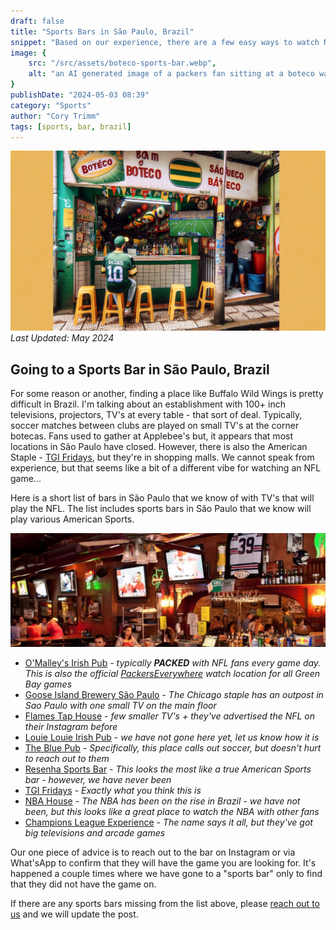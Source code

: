 ```yaml
---
draft: false
title: "Sports Bars in São Paulo, Brazil"
snippet: "Based on our experience, there are a few easy ways to watch NFL, NBA, and other sports while visiting Brazil."
image: {
    src: "/src/assets/boteco-sports-bar.webp",
    alt: "an AI generated image of a packers fan sitting at a boteco watching the game"
}
publishDate: "2024-05-03 08:39"
category: "Sports"
author: "Cory Trimm"
tags: [sports, bar, brazil]
---
```



![Photo of an AI generated outside view of a Boteco with a sports fan watching the television](/src/assets/boteco-sports-bar.webp)
_Last Updated: May 2024_

## Going to a Sports Bar in São Paulo, Brazil
For some reason or another, finding a place like Buffalo Wild Wings is pretty difficult in Brazil. I'm talking about an establishment with 100+ inch televisions, projectors, TV's at every table - that sort of deal. Typically, soccer matches between clubs are played on small TV's at the corner botecas. Fans used to gather at Applebee's but, it appears that most locations in São Paulo have closed. However, there is also the American Staple - [TGI Fridays](https://www.google.com/maps/search/TGI+Fridays/@-23.6011142,-46.6829626,14z/data=!3m1!4b1?entry=ttu), but they're in shopping malls. We cannot speak from experience, but that seems like a bit of a different vibe for watching an NFL game...

Here is a short list of bars in São Paulo that we know of with TV's that will play the NFL. The list includes sports bars in São Paulo that we know will play various American Sports.

![the interior of o'malley's irish pub](/src/assets/omalleys-interior.png)

- [O'Malley's Irish Pub](https://www.omalleysbar.net/) - _typically __PACKED__ with NFL fans every game day. This is also the official [PackersEverywhere](https://www.packerseverywhere.com/find-a-bar/bar-details/Index?id=dade858a-fa8f-6ce3-be09-ff000095b832) watch location for all Green Bay games_
- [Goose Island Brewery São Paulo](https://www.instagram.com/gooseislandsp/) - _The Chicago staple has an outpost in Sao Paulo with one small TV on the main floor_
- [Flames Tap House](https://www.instagram.com/flamestaphouse/) - _few smaller TV's + they've advertised the NFL on their Instagram before_
- [Louie Louie Irish Pub](https://www.google.com/maps/place/Louie+Louie+bar/@-23.5669222,-46.6689673,13.61z/data=!4m10!1m2!2m1!1ssports+bar,+sao+paulo!3m6!1s0x94ce50bf0d6a9373:0xd5d2f7a001bd7582!8m2!3d-23.6214099!4d-46.6886394!15sChVzcG9ydHMgYmFyLCBzYW8gcGF1bG9aFiIUc3BvcnRzIGJhciBzYW8gcGF1bG-SAQlpcmlzaF9wdWKaASNDaFpEU1VoTk1HOW5TMFZKUTBGblNVUkJPVGMyZGxKbkVBReABAA!16s%2Fg%2F1tdryfkn?entry=ttu) - _we have not gone here yet, let us know how it is_
- [The Blue Pub](https://www.google.com/maps/place/The+Blue+Pub/@-23.5631298,-46.691461,13z/data=!4m10!1m2!2m1!1ssports+bar,+sao+paulo!3m6!1s0x94ce59b7f5dbd095:0x8e95eaf51d622918!8m2!3d-23.5631298!4d-46.6502623!15sChVzcG9ydHMgYmFyLCBzYW8gcGF1bG9aFiIUc3BvcnRzIGJhciBzYW8gcGF1bG-SAQNiYXKaASRDaGREU1VoTk1HOW5TMFZKUTBGblNVUkhhbHBsYVhGblJSQULgAQA!16s%2Fg%2F1w15_ktp?entry=ttu) - _Specifically, this place calls out soccer, but doesn't hurt to reach out to them_
- [Resenha Sports Bar](https://www.google.com/maps/place/Resenha+Sports+Bar/@-23.5531014,-46.5634906,17z/data=!4m6!3m5!1s0x94ce5e85438d85c7:0xb8d5a338010ab0d2!8m2!3d-23.5529904!4d-46.563481!16s%2Fg%2F11fzf7v1zl?entry=ttu) - _This looks the most like a true American Sports bar - however, we have never been_
- [TGI Fridays](https://www.google.com/maps/search/TGI+Fridays/@-23.6011142,-46.6829626,14z/data=!3m1!4b1?entry=ttu) - _Exactly what you think this is_
- [NBA House](https://nbahouse.com.br/) - _The NBA has been on the rise in Brazil - we have not been, but this looks like a great place to watch the NBA with other fans_
- [Champions League Experience](http://www.championsexperience.com.br/) - _The name says it all, but they've got big televisions and arcade games_

Our one piece of advice is to reach out to the bar on Instagram or via What'sApp to confirm that they will have the game you are looking for. It's happened a couple times where we have gone to a "sports bar" only to find that they did not have the game on.

If there are any sports bars missing from the list above, please [reach out to us](/contact/) and we will update the post.
